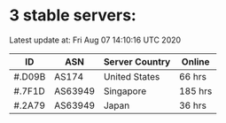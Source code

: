 # 3 stable servers:

Latest update at: Fri Aug 07 14:10:16 UTC 2020

| ID | ASN | Server Country | Online |
| -- | --- | -------------- | ------ |
| #.D09B | AS174 | United States | 66 hrs |
| #.7F1D | AS63949 | Singapore | 185 hrs |
| #.2A79 | AS63949 | Japan | 36 hrs |

